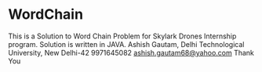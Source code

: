 # WordChain
This is a Solution to Word Chain Problem for Skylark Drones Internship program. Solution is written in JAVA. 
Ashish Gautam,
Delhi Technological University, New Delhi-42
9971645082
ashish.gautam68@yahoo.com
Thank You

